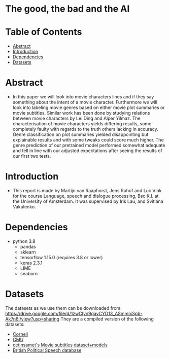 # The good, the bad and the AI

# Table of Contents
- [Abstract](#Abstract)
- [Introduction](#Introduction)
- [Dependencies](#Dependencies)
- [Datasets](#Datasets)

# Abstract
- In this paper we will look into movie characters lines and if they say something about the intent of a movie character. Furthermore we will look into labeling movie genres based on either movie plot summaries or movie subtitles. Similar work has been done by studying relations between movie characters by Lei Ding and Alper Yilmaz. The characterisation of movie characters yields differing results, some completely faulty with regards to the truth others lacking in accuracy. Genre classification on plot summaries yielded disappointing but explainable results and with some tweaks could score much higher. The genre prediction of our pretrained model performed somewhat adequate and fell in line with our adjusted expectations after seeing the results of our first two tests. 

# Introduction
- This report is made by Martijn van Raaphorst, Jens Ruhof and Luc Vink for the course Language, speech and dialogue processing, Bsc K.I. at the University of Amsterdam. It was supervised by Iris Lau, and Svitlana Vakulenko.

# Dependencies
- python 3.8
	- pandas
	- sklearn
    - tensorflow 1.15.0 (requires 3.8 or lower)
    - keras 2.3.1 
    - LIME
    - seaborn

# Datasets
The datasets as we use them can be downloaded from: https://drive.google.com/file/d/1zwCIyn9qavCYD13_ASmmIxSpb-Ak7n6i/view?usp=sharing
They are a compiled version of the following datasets:
- [Cornell](https://convokit.cornell.edu/documentation/movie.html)
- [CMU](http://www.cs.cmu.edu/~ark/personas/)
- [cetinsamet's Movie subtitles dataset+models](https://github.com/cetinsamet/movie-genre-classification)
- [British Political Speech database](http://www.britishpoliticalspeech.org/speech-archive.htm)